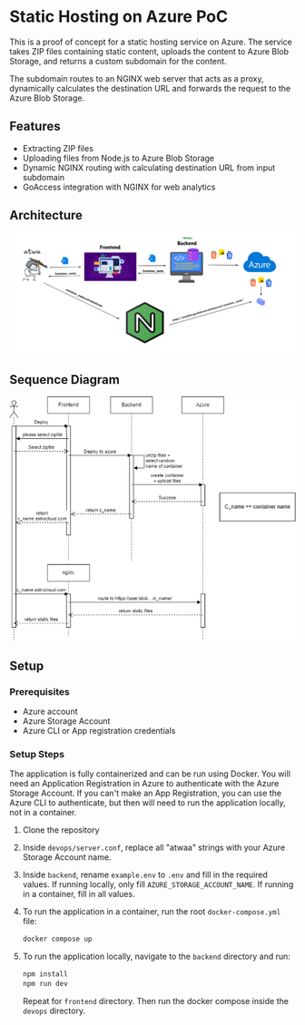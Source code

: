 # Static Hosting on Azure PoC

This is a proof of concept for a static hosting service on Azure. The service takes ZIP files containing static content, uploads the content to Azure Blob Storage, and returns a custom subdomain for the content.

The subdomain routes to an NGINX web server that acts as a proxy, dynamically calculates the destination URL and forwards the request to the Azure Blob Storage.

## Features

- Extracting ZIP files
- Uploading files from Node.js to Azure Blob Storage
- Dynamic NGINX routing with calculating destination URL from input subdomain
- GoAccess integration with NGINX for web analytics

## Architecture

![Architecture](./Diagrams/POC_Diagram.png)

## Sequence Diagram

![Sequence Diagram](./Diagrams/sequence_diagram.png)

## Setup

### Prerequisites

- Azure account
- Azure Storage Account
- Azure CLI or App registration credentials

### Setup Steps

The application is fully containerized and can be run using Docker. You will need an Application Registration in Azure to authenticate with the Azure Storage Account. If you can't make an App Registration, you can use the Azure CLI to authenticate, but then will need to run the application locally, not in a container.

1. Clone the repository
2. Inside `devops/server.conf`, replace all "atwaa" strings with your Azure Storage Account name.
3. Inside `backend`, rename `example.env` to `.env` and fill in the required values. If running locally, only fill `AZURE_STORAGE_ACCOUNT_NAME`. If running in a container, fill in all values.

4. To run the application in a container, run the root `docker-compose.yml` file:
    ```bash
    docker compose up
    ```

5. To run the application locally, navigate to the `backend` directory and run:

    ```bash
    npm install
    npm run dev
    ```
        
    Repeat for `frontend` directory. Then run the docker compose inside the `devops` directory.


